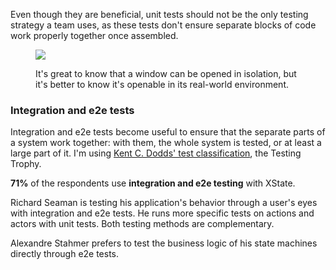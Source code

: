Even though they are beneficial, unit tests should not be the only testing strategy a team uses, as these tests don't ensure separate blocks of code work properly together once assembled.

<figure>

<img src="/CYsaEZiW8AIMesY.gif" />

<figcaption>

It's great to know that a window can be opened in isolation, but it's better to know it's openable in its real-world environment.

</figcaption>

</figure>

### Integration and e2e tests

Integration and e2e tests become useful to ensure that the separate parts of a system work together: with them, the whole system is tested, or at least a large part of it. I'm using [Kent C. Dodds' test classification](https://kentcdodds.com/blog/the-testing-trophy-and-testing-classifications), the Testing Trophy.

**71%** of the respondents use **integration and e2e testing** with XState.

Richard Seaman is testing his application's behavior through a user's eyes with integration and e2e tests. He runs more specific tests on actions and actors with unit tests. Both testing methods are complementary.

Alexandre Stahmer prefers to test the business logic of his state machines directly through e2e tests.

